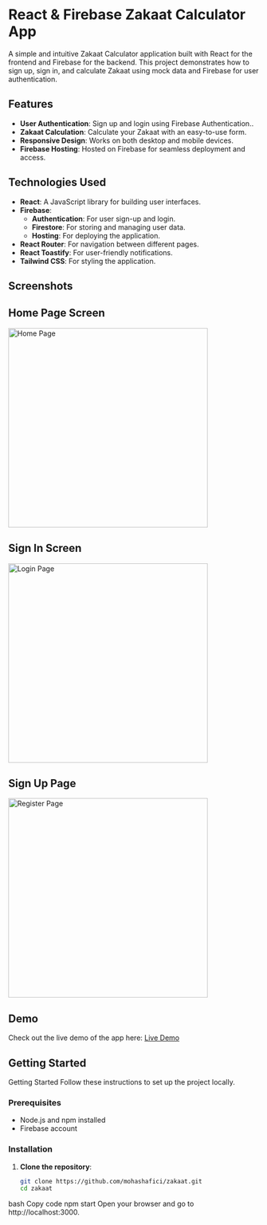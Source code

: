 # React & Firebase Zakaat Calculator App


A simple and intuitive Zakaat Calculator application built with React for the frontend and Firebase for the backend. This project demonstrates how to sign up, sign in, and calculate Zakaat using mock data and Firebase for user authentication.

## Features

- **User Authentication**: Sign up and login using Firebase Authentication..
- **Zakaat Calculation**: Calculate your Zakaat with an easy-to-use form.
- **Responsive Design**: Works on both desktop and mobile devices.
- **Firebase Hosting**: Hosted on Firebase for seamless deployment and access.

## Technologies Used

- **React**: A JavaScript library for building user interfaces.
- **Firebase**:
  - **Authentication**: For user sign-up and login.
  - **Firestore**: For storing and managing user data.
  - **Hosting**: For deploying the application.
- **React Router**: For navigation between different pages.
- **React Toastify**: For user-friendly notifications.
- **Tailwind CSS**: For styling the application.


## Screenshots

## Home Page Screen

<img src="./HomePage.PNG" alt="Home Page" width="400">

## Sign In Screen

<img src="./SignIn.PNG" alt="Login Page" width="400">

## Sign Up Page

<img src="./SignUp.PNG" alt="Register Page" width="400">




## Demo

Check out the live demo of the app here: [Live Demo](https://test-fe4d7.web.app/)



## Getting Started

Getting Started
Follow these instructions to set up the project locally.

### Prerequisites

- Node.js and npm installed
- Firebase account

### Installation

1. **Clone the repository**:
   ```bash
   git clone https://github.com/mohashafici/zakaat.git
   cd zakaat

bash
Copy code
npm start
Open your browser and go to http://localhost:3000.